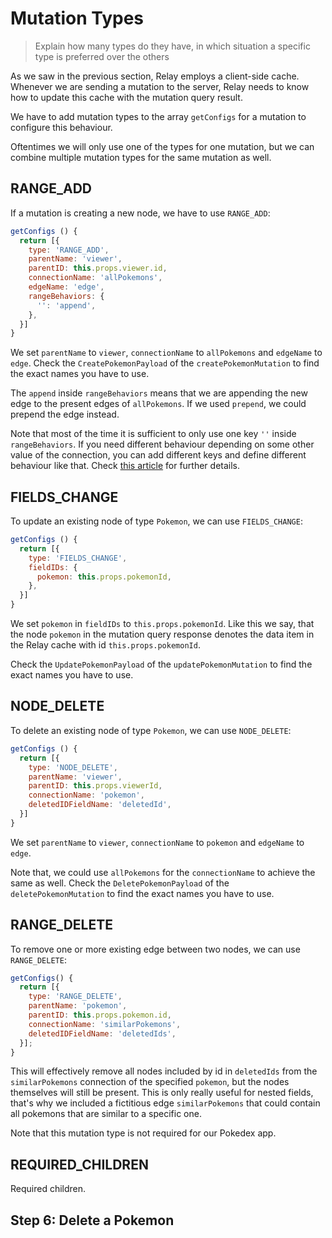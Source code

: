 # Mutation Types

> Explain how many types do they have, in which situation a specific type is preferred over the others

As we saw in the previous section, Relay employs a client-side cache.
Whenever we are sending a mutation to the server, Relay needs to know how to update this cache with the mutation query result.

We have to add mutation types to the array `getConfigs` for a mutation to configure this behaviour.

Oftentimes we will only use one of the types for one mutation, but we can combine multiple mutation types for the same mutation as well.

## RANGE_ADD

If a mutation is creating a new node, we have to use `RANGE_ADD`:

```javascript
getConfigs () {
  return [{
    type: 'RANGE_ADD',
    parentName: 'viewer',
    parentID: this.props.viewer.id,
    connectionName: 'allPokemons',
    edgeName: 'edge',
    rangeBehaviors: {
      '': 'append',
    },
  }]
}
```

We set `parentName` to `viewer`, `connectionName` to `allPokemons` and `edgeName` to `edge`.
Check the `CreatePokemonPayload` of the `createPokemonMutation` to find the exact names you have to use.

The `append` inside `rangeBehaviors` means that we are appending the new edge to the present edges of `allPokemons`.
If we used `prepend`, we could prepend the edge instead.

Note that most of the time it is sufficient to only use one key `''` inside `rangeBehaviors`.
If you need different behaviour depending on some other value of the connection, you can add different keys and define different behaviour like that. Check [this article](http://mgiroux.me/2016/the-mysterious-relay-range-behaviours/) for further details.

## FIELDS_CHANGE

To update an existing node of type `Pokemon`, we can use `FIELDS_CHANGE`:

```javascript
getConfigs () {
  return [{
    type: 'FIELDS_CHANGE',
    fieldIDs: {
      pokemon: this.props.pokemonId,
    },
  }]
}
```

We set `pokemon` in `fieldIDs` to `this.props.pokemonId`. Like this we say, that the node `pokemon` in the mutation query response denotes the data item in the Relay cache with id `this.props.pokemonId`.

Check the `UpdatePokemonPayload` of the `updatePokemonMutation` to find the exact names you have to use.

## NODE_DELETE

To delete an existing node of type `Pokemon`, we can use `NODE_DELETE`:

```javascript
getConfigs () {
  return [{
    type: 'NODE_DELETE',
    parentName: 'viewer',
    parentID: this.props.viewerId,
    connectionName: 'pokemon',
    deletedIDFieldName: 'deletedId',
  }]
}
```

We set `parentName` to `viewer`, `connectionName` to `pokemon` and `edgeName` to `edge`.

Note that, we could use `allPokemons` for the `connectionName` to achieve the same as well.
Check the `DeletePokemonPayload` of the `deletePokemonMutation` to find the exact names you have to use.

## RANGE_DELETE

To remove one or more existing edge between two nodes, we can use `RANGE_DELETE`:

```javascript
getConfigs() {
  return [{
    type: 'RANGE_DELETE',
    parentName: 'pokemon',
    parentID: this.props.pokemon.id,
    connectionName: 'similarPokemons',
    deletedIDFieldName: 'deletedIds',
  }];
}
```

This will effectively remove all nodes included by id in `deletedIds` from the `similarPokemons` connection of the specified `pokemon`, but the nodes themselves will still be present. This is only really useful for nested fields, that's why we included a fictitious edge `similarPokemons` that could contain all pokemons that are similar to a specific one.

Note that this mutation type is not required for our Pokedex app.

## REQUIRED_CHILDREN

Required children.

## Step 6: Delete a Pokemon
